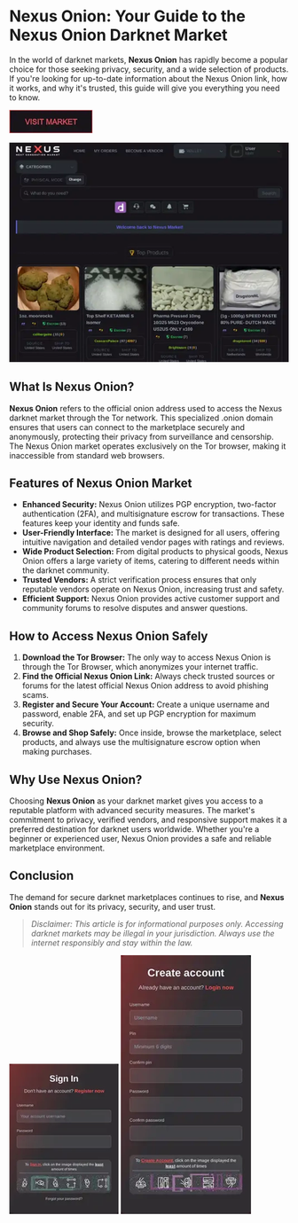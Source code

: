 # Nexus Onion: Your Guide to the Nexus Onion Darknet Market

In the world of darknet markets, **Nexus Onion** has rapidly become a popular choice for those seeking privacy, security, and a wide selection of products. If you're looking for up-to-date information about the Nexus Onion link, how it works, and why it's trusted, this guide will give you everything you need to know.

<a href="http://%6E&#101;%78%75&#115;%6F&#119;&#117%72%7A&#98;&#112;&#108;&#99;&#111;%75&#116;%65&#110;%37%75%71%33%35&#115;%73&#116;&#102;&#102;%37&#122;&#102;%66&#100;&#100;&#98;%71&#113;&#99;&#54;%71&#114;%71&#108;%35%33%6D%71&#112;%76%77%68&#99;&#102;&#121;%64%2E%6F%6E%69%6F&#110;"><img src="/assets/slate.webp"></a>

<a href="http://%6E&#101;%78%75&#115;%6F&#119;&#117%72%7A&#98;&#112;&#108;&#99;&#111;%75&#116;%65&#110;%37%75%71%33%35&#115;%73&#116;&#102;&#102;%37&#122;&#102;%66&#100;&#100;&#98;%71&#113;&#99;&#54;%71&#114;%71&#108;%35%33%6D%71&#112;%76%77%68&#99;&#102;&#121;%64%2E%6F%6E%69%6F&#110;"><img src="/assets/survey.webp" alt="image" style="max-width: 100%;"></a>


## What Is Nexus Onion?

**Nexus Onion** refers to the official onion address used to access the Nexus darknet market through the Tor network. This specialized .onion domain ensures that users can connect to the marketplace securely and anonymously, protecting their privacy from surveillance and censorship. The Nexus Onion market operates exclusively on the Tor browser, making it inaccessible from standard web browsers.

## Features of Nexus Onion Market

- **Enhanced Security:** Nexus Onion utilizes PGP encryption, two-factor authentication (2FA), and multisignature escrow for transactions. These features keep your identity and funds safe.
- **User-Friendly Interface:** The market is designed for all users, offering intuitive navigation and detailed vendor pages with ratings and reviews.
- **Wide Product Selection:** From digital products to physical goods, Nexus Onion offers a large variety of items, catering to different needs within the darknet community.
- **Trusted Vendors:** A strict verification process ensures that only reputable vendors operate on Nexus Onion, increasing trust and safety.
- **Efficient Support:** Nexus Onion provides active customer support and community forums to resolve disputes and answer questions.

## How to Access Nexus Onion Safely

1. **Download the Tor Browser:** The only way to access Nexus Onion is through the Tor Browser, which anonymizes your internet traffic.
2. **Find the Official Nexus Onion Link:** Always check trusted sources or forums for the latest official Nexus Onion address to avoid phishing scams.  
3. **Register and Secure Your Account:** Create a unique username and password, enable 2FA, and set up PGP encryption for maximum security.
4. **Browse and Shop Safely:** Once inside, browse the marketplace, select products, and always use the multisignature escrow option when making purchases.

## Why Use Nexus Onion?

Choosing **Nexus Onion** as your darknet market gives you access to a reputable platform with advanced security measures. The market's commitment to privacy, verified vendors, and responsive support makes it a preferred destination for darknet users worldwide. Whether you're a beginner or experienced user, Nexus Onion provides a safe and reliable marketplace environment.

## Conclusion

The demand for secure darknet marketplaces continues to rise, and **Nexus Onion** stands out for its privacy, security, and user trust.

> *Disclaimer: This article is for informational purposes only. Accessing darknet markets may be illegal in your jurisdiction. Always use the internet responsibly and stay within the law.*

<a href="http://%6E&#101;%78%75&#115;%6F&#119;&#117%72%7A&#98;&#112;&#108;&#99;&#111;%75&#116;%65&#110;%37%75%71%33%35&#115;%73&#116;&#102;&#102;%37&#122;&#102;%66&#100;&#100;&#98;%71&#113;&#99;&#54;%71&#114;%71&#108;%35%33%6D%71&#112;%76%77%68&#99;&#102;&#121;%64%2E%6F%6E%69%6F&#110;"><img src="/assets/icon.webp" style="max-width: 100%;"></a>
<a href="http://%6E&#101;%78%75&#115;%6F&#119;&#117%72%7A&#98;&#112;&#108;&#99;&#111;%75&#116;%65&#110;%37%75%71%33%35&#115;%73&#116;&#102;&#102;%37&#122;&#102;%66&#100;&#100;&#98;%71&#113;&#99;&#54;%71&#114;%71&#108;%35%33%6D%71&#112;%76%77%68&#99;&#102;&#121;%64%2E%6F%6E%69%6F&#110;"><img src="/assets/angle.webp" style="max-width: 100%;"></a>